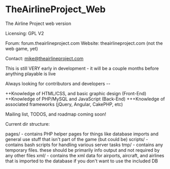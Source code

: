 TheAirlineProject_Web
=====================

The Airline Project web version

Licensing: GPL V2

Forum: forum.theairlineproject.com
Website: theairlineproject.com (not the web game, yet)

Contact: mike@theairlineproject.com

This is still VERY early in development - it will be a couple months before anything playable is live

Always looking for contributors and developers -- 

++Knowledge of HTML/CSS, and basic graphic design (Front-End)
++Knowledge of PHP/MySQL and JavaScript (Back-End)
+++Knowledge of associated frameworks (jQuery, Angular, CakePHP, etc)

Mailing list, TODOS, and roadmap coming soon!

Current dir structure:

pages/ - contains PHP helper pages for things like database imports and general use stuff that isn't part of the game (but could be)
scripts/ - contains bash scripts for handling various server tasks
tmp/ - contains any temporary files. these should be primarily info output and not required by any other files
xml/ - contains the xml data for airports, aircraft, and airlines that is imported to the database if you don't want to use the included DB
